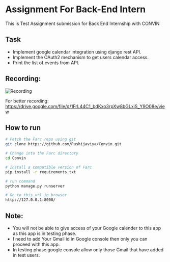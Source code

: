 Assignment For Back-End Intern
========

This is Test Assignment submission for Back End Internship with CONVIN

Task
--------

- Implement google calendar integration using django rest API.
- Implement the OAuth2 mechanism to get users calendar access.
- Print the list of events from API.

Recording:
--------

![Recording](record.gif)

For better recording:
https://drive.google.com/file/d/1FrL44C1_bdKxo3rpXw8bGLxiS_Y9O08e/view

## How to run
```bash
# Fetch the Farc repo using git
git clone https://github.com/Rushijaviya/Convin.git

# Change into the Farc directory
cd Convin

# Install a compatible version of Farc
pip install -r requirements.txt

# run command
python manage.py runserver

# Go to this url in browser
http://127.0.0.1:8000/
```

Note:
--------
- You will not be able to give access of your Google calender to this app as this app is in testing phase.
- I need to add Your Gmail id in Google console then only you can proceed with this app.
- In testing phase google console allow only those Gmail that have added in test users.
